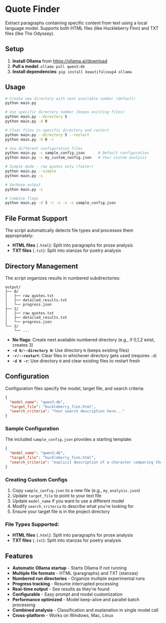 # Quote Finder

Extract paragraphs containing specific content from text using a local language model. Supports both HTML files (like Huckleberry Finn) and TXT files (like The Odyssey).

## Setup

1. **Install Ollama** from https://ollama.ai/download
2. **Pull a model**: `ollama pull qwen3:4b`
3. **Install dependencies**: `pip install beautifulsoup4 ollama`

## Usage

```bash
# Create new directory with next available number (default)
python main.py

# Use specific directory number (keeps existing files)
python main.py --directory 5
python main.py -d 0

# Clear files in specific directory and restart
python main.py --directory 5 --restart
python main.py -d 0 -r

# Use different configuration files
python main.py -c sample_config.json      # Default configuration
python main.py -c my_custom_config.json   # Your custom analysis

# Simple mode - raw quotes only (faster)
python main.py --simple
python main.py -s

# Verbose output
python main.py -v

# Combine flags
python main.py -d 3 -r -s -v -c sample_config.json
```

## File Format Support

The script automatically detects file types and processes them appropriately:

- **HTML files** (`.html`): Split into paragraphs for prose analysis
- **TXT files** (`.txt`): Split into stanzas for poetry analysis

## Directory Management

The script organizes results in numbered subdirectories:

```
output/
├── 0/
│   ├── raw_quotes.txt
│   ├── detailed_results.txt
│   └── progress.json
├── 1/
│   ├── raw_quotes.txt
│   ├── detailed_results.txt
│   └── progress.json
└── 2/
    └── ...
```

- **No flags**: Create next available numbered directory (e.g., if 0,1,2 exist, creates 3)
- **`-d N/--directory N`**: Use directory `N` (keeps existing files)
- **`-r/--restart`**: Clear files in whichever directory gets used (requires `-d`)
- **`-d N -r`**: Use directory `N` and clear existing files to restart fresh

## Configuration

Configuration files specify the model, target file, and search criteria:

```json
{
  "model_name": "qwen3:4b",
  "target_file": "huckleberry_finn.html",
  "search_criteria": "Your search description here..."
}
```

### Sample Configuration

The included `sample_config.json` provides a starting template:

```json
{
  "model_name": "qwen3:4b",
  "target_file": "huckleberry_finn.html",
  "search_criteria": "explicit description of a character comparing themselves to another person"
}
```

### Creating Custom Configs

1. Copy `sample_config.json` to a new file (e.g., `my_analysis.json`)
2. Update `target_file` to point to your text file 
3. Update `model_name` if you want to use a different model
4. Modify `search_criteria` to describe what you're looking for
5. Ensure your target file is in the project directory

### File Types Supported:
- **HTML files** (`.html`): Split into paragraphs for prose analysis
- **TXT files** (`.txt`): Split into stanzas for poetry analysis

## Features

- **Automatic Ollama startup** - Starts Ollama if not running
- **Multiple file formats** - HTML (paragraphs) and TXT (stanzas)
- **Numbered run directories** - Organize multiple experimental runs
- **Progress tracking** - Resume interrupted processing
- **Real-time output** - See results as they're found
- **Configurable** - Easy prompt and model customization
- **Performance optimized** - Model keep-alive and parallel batch processing
- **Combined analysis** - Classification and explanation in single model call
- **Cross-platform** - Works on Windows, Mac, Linux
